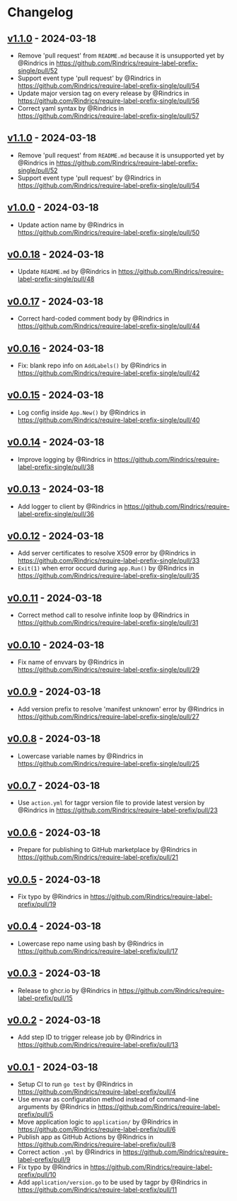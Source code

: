 # Changelog

## [v1.1.0](https://github.com/Rindrics/require-label-prefix-single/compare/v1.0.0...v1.1.0) - 2024-03-18
- Remove 'pull request' from `README.md` because it is unsupported yet by @Rindrics in https://github.com/Rindrics/require-label-prefix-single/pull/52
- Support event type 'pull request' by @Rindrics in https://github.com/Rindrics/require-label-prefix-single/pull/54
- Update major version tag on every release by @Rindrics in https://github.com/Rindrics/require-label-prefix-single/pull/56
- Correct yaml syntax by @Rindrics in https://github.com/Rindrics/require-label-prefix-single/pull/57

## [v1.1.0](https://github.com/Rindrics/require-label-prefix-single/compare/v1.0.0...v1.1.0) - 2024-03-18
- Remove 'pull request' from `README.md` because it is unsupported yet by @Rindrics in https://github.com/Rindrics/require-label-prefix-single/pull/52
- Support event type 'pull request' by @Rindrics in https://github.com/Rindrics/require-label-prefix-single/pull/54

## [v1.0.0](https://github.com/Rindrics/require-label-prefix-single/compare/v0.0.18...v1.0.0) - 2024-03-18
- Update action name by @Rindrics in https://github.com/Rindrics/require-label-prefix-single/pull/50

## [v0.0.18](https://github.com/Rindrics/require-label-prefix-single/compare/v0.0.17...v0.0.18) - 2024-03-18
- Update `README.md` by @Rindrics in https://github.com/Rindrics/require-label-prefix-single/pull/48

## [v0.0.17](https://github.com/Rindrics/require-label-prefix-single/compare/v0.0.16...v0.0.17) - 2024-03-18
- Correct hard-coded comment body by @Rindrics in https://github.com/Rindrics/require-label-prefix-single/pull/44

## [v0.0.16](https://github.com/Rindrics/require-label-prefix-single/compare/v0.0.15...v0.0.16) - 2024-03-18
- Fix: blank repo info on `AddLabels()` by @Rindrics in https://github.com/Rindrics/require-label-prefix-single/pull/42

## [v0.0.15](https://github.com/Rindrics/require-label-prefix-single/compare/v0.0.14...v0.0.15) - 2024-03-18
- Log config inside `App.New()` by @Rindrics in https://github.com/Rindrics/require-label-prefix-single/pull/40

## [v0.0.14](https://github.com/Rindrics/require-label-prefix-single/compare/v0.0.13...v0.0.14) - 2024-03-18
- Improve logging by @Rindrics in https://github.com/Rindrics/require-label-prefix-single/pull/38

## [v0.0.13](https://github.com/Rindrics/require-label-prefix-single/compare/v0.0.12...v0.0.13) - 2024-03-18
- Add logger to client by @Rindrics in https://github.com/Rindrics/require-label-prefix-single/pull/36

## [v0.0.12](https://github.com/Rindrics/require-label-prefix-single/compare/v0.0.11...v0.0.12) - 2024-03-18
- Add server certificates to resolve X509 error by @Rindrics in https://github.com/Rindrics/require-label-prefix-single/pull/33
- `Exit(1)` when error occurd during `app.Run()` by @Rindrics in https://github.com/Rindrics/require-label-prefix-single/pull/35

## [v0.0.11](https://github.com/Rindrics/require-label-prefix-single/compare/v0.0.10...v0.0.11) - 2024-03-18
- Correct method call to resolve infinite loop by @Rindrics in https://github.com/Rindrics/require-label-prefix-single/pull/31

## [v0.0.10](https://github.com/Rindrics/require-label-prefix-single/compare/v0.0.9...v0.0.10) - 2024-03-18
- Fix name of envvars by @Rindrics in https://github.com/Rindrics/require-label-prefix-single/pull/29

## [v0.0.9](https://github.com/Rindrics/require-label-prefix-single/compare/v0.0.8...v0.0.9) - 2024-03-18
- Add version prefix to resolve 'manifest unknown' error by @Rindrics in https://github.com/Rindrics/require-label-prefix-single/pull/27

## [v0.0.8](https://github.com/Rindrics/require-label-prefix-single/compare/v0.0.7...v0.0.8) - 2024-03-18
- Lowercase variable names by @Rindrics in https://github.com/Rindrics/require-label-prefix-single/pull/25

## [v0.0.7](https://github.com/Rindrics/require-label-prefix/compare/v0.0.6...v0.0.7) - 2024-03-18
- Use `action.yml` for tagpr version file to provide latest version by @Rindrics in https://github.com/Rindrics/require-label-prefix/pull/23

## [v0.0.6](https://github.com/Rindrics/require-label-prefix/compare/v0.0.5...v0.0.6) - 2024-03-18
- Prepare for publishing to GitHub marketplace by @Rindrics in https://github.com/Rindrics/require-label-prefix/pull/21

## [v0.0.5](https://github.com/Rindrics/require-label-prefix/compare/v0.0.4...v0.0.5) - 2024-03-18
- Fix typo by @Rindrics in https://github.com/Rindrics/require-label-prefix/pull/19

## [v0.0.4](https://github.com/Rindrics/require-label-prefix/compare/v0.0.3...v0.0.4) - 2024-03-18
- Lowercase repo name using bash by @Rindrics in https://github.com/Rindrics/require-label-prefix/pull/17

## [v0.0.3](https://github.com/Rindrics/require-label-prefix/compare/v0.0.2...v0.0.3) - 2024-03-18
- Release to ghcr.io by @Rindrics in https://github.com/Rindrics/require-label-prefix/pull/15

## [v0.0.2](https://github.com/Rindrics/require-label-prefix/compare/v0.0.1...v0.0.2) - 2024-03-18
- Add step ID to trigger release job by @Rindrics in https://github.com/Rindrics/require-label-prefix/pull/13

## [v0.0.1](https://github.com/Rindrics/require-label-prefix/commits/v0.0.1) - 2024-03-18
- Setup CI to run `go test` by @Rindrics in https://github.com/Rindrics/require-label-prefix/pull/4
- Use envvar as configuration method instead of command-line arguments by @Rindrics in https://github.com/Rindrics/require-label-prefix/pull/5
- Move application logic to `application/` by @Rindrics in https://github.com/Rindrics/require-label-prefix/pull/6
- Publish app as GitHub Actions  by @Rindrics in https://github.com/Rindrics/require-label-prefix/pull/8
- Correct action `.yml` by @Rindrics in https://github.com/Rindrics/require-label-prefix/pull/9
- Fix typo by @Rindrics in https://github.com/Rindrics/require-label-prefix/pull/10
- Add `application/version.go` to be used by tagpr by @Rindrics in https://github.com/Rindrics/require-label-prefix/pull/11
